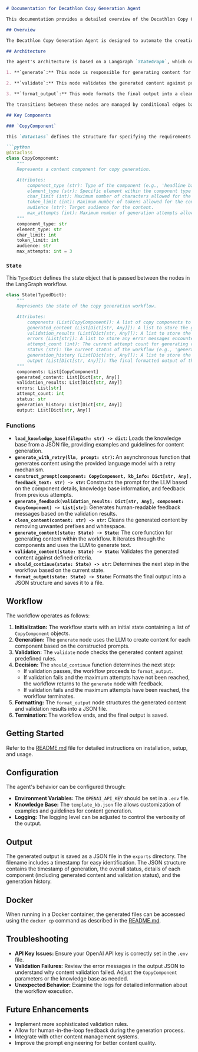 ```markdown
# Documentation for Decathlon Copy Generation Agent

This documentation provides a detailed overview of the Decathlon Copy Generation Agent, including its architecture, components, and usage.

## Overview

The Decathlon Copy Generation Agent is designed to automate the creation of marketing copy for Decathlon CRM emails. It utilizes a state-based graph workflow built with Langchain and LangGraph, leveraging the capabilities of OpenAI's language models. The agent takes predefined content components as input, generates corresponding text, validates the generated content against specific criteria, and finally formats the output into a structured JSON file.

## Architecture

The agent's architecture is based on a LangGraph `StateGraph`, which orchestrates the following key nodes:

1. **`generate`:** This node is responsible for generating content for each `CopyComponent`. It constructs prompts based on component specifications, knowledge base information, and feedback from previous attempts. It uses the OpenAI `ChatOpenAI` model for content generation with retry logic for robustness.

2. **`validate`:** This node validates the generated content against predefined rules. These rules include checking character limits, ensuring the content is not empty, and verifying the absence of unwanted prefixes. Feedback is generated based on validation failures.

3. **`format_output`:** This node formats the final output into a clean JSON structure. It includes the generated content, validation status, and any error messages for each component. The output is then saved to a file in the `exports` directory.

The transitions between these nodes are managed by conditional edges based on the `should_continue` function, which determines whether to proceed to formatting, retry generation, or terminate the workflow.

## Key Components

### `CopyComponent`

This `dataclass` defines the structure for specifying the requirements of a content element.

```python
@dataclass
class CopyComponent:
    """
    Represents a content component for copy generation.

    Attributes:
        component_type (str): Type of the component (e.g., 'headline basic').
        element_type (str): Specific element within the component type (e.g., 'headline_text').
        char_limit (int): Maximum number of characters allowed for the content.
        token_limit (int): Maximum number of tokens allowed for the content.
        audience (str): Target audience for the content.
        max_attempts (int): Maximum number of generation attempts allowed for this component. Defaults to 3.
    """
    component_type: str
    element_type: str
    char_limit: int
    token_limit: int
    audience: str
    max_attempts: int = 3
```

### `State`

This `TypedDict` defines the state object that is passed between the nodes in the LangGraph workflow.

```python
class State(TypedDict):
    """
    Represents the state of the copy generation workflow.

    Attributes:
        components (List[CopyComponent]): A list of copy components to be generated.
        generated_content (List[Dict[str, Any]]): A list to store the generated content for each component.
        validation_results (List[Dict[str, Any]]): A list to store the validation results for each generated content.
        errors (List[str]): A list to store any error messages encountered during generation or validation.
        attempt_count (int): The current attempt count for generating content.
        status (str): The current status of the workflow (e.g., 'generating', 'validation_passed').
        generation_history (List[Dict[str, Any]]): A list to store the history of generated content for each attempt.
        output (List[Dict[str, Any]]): The final formatted output of the generated content.
    """
    components: List[CopyComponent]
    generated_content: List[Dict[str, Any]]
    validation_results: List[Dict[str, Any]]
    errors: List[str]
    attempt_count: int
    status: str
    generation_history: List[Dict[str, Any]]
    output: List[Dict[str, Any]]
```

### Functions

- **`load_knowledge_base(filepath: str) -> dict`:** Loads the knowledge base from a JSON file, providing examples and guidelines for content generation.
- **`generate_with_retry(llm, prompt: str)`:** An asynchronous function that generates content using the provided language model with a retry mechanism.
- **`construct_prompt(component: CopyComponent, kb_info: Dict[str, Any], feedback_text: str) -> str`:** Constructs the prompt for the LLM based on the component details, knowledge base information, and feedback from previous attempts.
- **`generate_feedback(validation_results: Dict[str, Any], component: CopyComponent) -> List[str]`:** Generates human-readable feedback messages based on the validation results.
- **`clean_content(content: str) -> str`:** Cleans the generated content by removing unwanted prefixes and whitespace.
- **`generate_content(state: State) -> State`:**  The core function for generating content within the workflow. It iterates through the components and uses the LLM to generate text.
- **`validate_content(state: State) -> State`:** Validates the generated content against defined criteria.
- **`should_continue(state: State) -> str`:** Determines the next step in the workflow based on the current state.
- **`format_output(state: State) -> State`:** Formats the final output into a JSON structure and saves it to a file.

## Workflow

The workflow operates as follows:

1. **Initialization:** The workflow starts with an initial state containing a list of `CopyComponent` objects.
2. **Generation:** The `generate` node uses the LLM to create content for each component based on the constructed prompts.
3. **Validation:** The `validate` node checks the generated content against predefined rules.
4. **Decision:** The `should_continue` function determines the next step:
   - If validation passes, the workflow proceeds to `format_output`.
   - If validation fails and the maximum attempts have not been reached, the workflow returns to the `generate` node with feedback.
   - If validation fails and the maximum attempts have been reached, the workflow terminates.
5. **Formatting:** The `format_output` node structures the generated content and validation results into a JSON file.
6. **Termination:** The workflow ends, and the final output is saved.

## Getting Started

Refer to the [README.md](README.md) file for detailed instructions on installation, setup, and usage.

## Configuration

The agent's behavior can be configured through:

- **Environment Variables:** The `OPENAI_API_KEY` should be set in a `.env` file.
- **Knowledge Base:** The `template_kb.json` file allows customization of examples and guidelines for content generation.
- **Logging:** The logging level can be adjusted to control the verbosity of the output.

## Output

The generated output is saved as a JSON file in the `exports` directory. The filename includes a timestamp for easy identification. The JSON structure contains the timestamp of generation, the overall status, details of each component (including generated content and validation status), and the generation history.

## Docker

When running in a Docker container, the generated files can be accessed using the `docker cp` command as described in the [README.md](README.md).

## Troubleshooting

- **API Key Issues:** Ensure your OpenAI API key is correctly set in the `.env` file.
- **Validation Failures:** Review the error messages in the output JSON to understand why content validation failed. Adjust the `CopyComponent` parameters or the knowledge base as needed.
- **Unexpected Behavior:** Examine the logs for detailed information about the workflow execution.

## Future Enhancements

- Implement more sophisticated validation rules.
- Allow for human-in-the-loop feedback during the generation process.
- Integrate with other content management systems.
- Improve the prompt engineering for better content quality.
```
